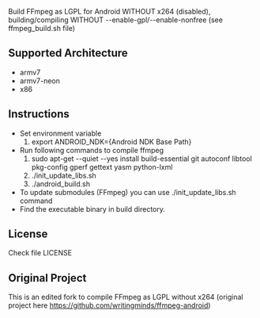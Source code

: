 Build FFmpeg as LGPL for Android WITHOUT x264 (disabled), building/compiling WITHOUT --enable-gpl/--enable-nonfree (see ffmpeg_build.sh file)

Supported Architecture
----
* armv7
* armv7-neon
* x86

Instructions
----
* Set environment variable
  1. export ANDROID_NDK={Android NDK Base Path}
* Run following commands to compile ffmpeg
  1. sudo apt-get --quiet --yes install build-essential git autoconf libtool pkg-config gperf gettext yasm python-lxml
  2. ./init_update_libs.sh
  3. ./android_build.sh
* To update submodules (FFmpeg) you can use ./init_update_libs.sh command
* Find the executable binary in build directory.

License
----
  Check file LICENSE

Original Project
--------
  This is an edited fork to compile FFmpeg as LGPL without x264 (original project here https://github.com/writingminds/ffmpeg-android)
